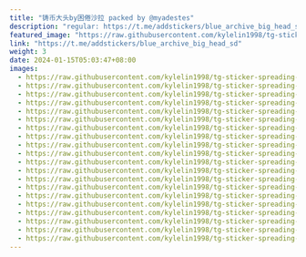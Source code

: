 ```yaml
---
title: "铸币大头by困倦沙拉 packed by @myadestes"
description: "regular: https://t.me/addstickers/blue_archive_big_head_sd"
featured_image: "https://raw.githubusercontent.com/kylelin1998/tg-sticker-spreading-worldwide-images/main/img/a6be553f-9901-4c1a-83b5-9f4c258a7c8d.jpg"
link: "https://t.me/addstickers/blue_archive_big_head_sd"
weight: 3
date: 2024-01-15T05:03:47+08:00
images:
  - https://raw.githubusercontent.com/kylelin1998/tg-sticker-spreading-worldwide-images/main/img/a6be553f-9901-4c1a-83b5-9f4c258a7c8d.jpg
  - https://raw.githubusercontent.com/kylelin1998/tg-sticker-spreading-worldwide-images/main/img/62a13222-d440-4516-b2cc-c966486e4be5.jpg
  - https://raw.githubusercontent.com/kylelin1998/tg-sticker-spreading-worldwide-images/main/img/47193bb6-9d6a-4311-a945-bd78e31043d6.jpg
  - https://raw.githubusercontent.com/kylelin1998/tg-sticker-spreading-worldwide-images/main/img/94380fbf-b3d4-468a-bda3-df4b0c103795.jpg
  - https://raw.githubusercontent.com/kylelin1998/tg-sticker-spreading-worldwide-images/main/img/546f5572-5524-4247-bfbc-a852cc5e2e99.jpg
  - https://raw.githubusercontent.com/kylelin1998/tg-sticker-spreading-worldwide-images/main/img/5b12f96f-c4e0-40ed-aadc-079cff69e865.jpg
  - https://raw.githubusercontent.com/kylelin1998/tg-sticker-spreading-worldwide-images/main/img/ff097666-5f85-48e3-961e-c284670dc4c3.jpg
  - https://raw.githubusercontent.com/kylelin1998/tg-sticker-spreading-worldwide-images/main/img/0d5fc265-1ffc-4b8e-891f-e046f2634dbe.jpg
  - https://raw.githubusercontent.com/kylelin1998/tg-sticker-spreading-worldwide-images/main/img/9c37af02-8457-4941-b424-03fc566f7d00.jpg
  - https://raw.githubusercontent.com/kylelin1998/tg-sticker-spreading-worldwide-images/main/img/7ca4e47a-0a9a-4275-8fc8-12b25fd593be.jpg
  - https://raw.githubusercontent.com/kylelin1998/tg-sticker-spreading-worldwide-images/main/img/e6cc7a90-2ffe-4740-8f50-7877f95919f6.jpg
  - https://raw.githubusercontent.com/kylelin1998/tg-sticker-spreading-worldwide-images/main/img/21c795f8-e5f3-4c49-bc20-81488288ba95.jpg
  - https://raw.githubusercontent.com/kylelin1998/tg-sticker-spreading-worldwide-images/main/img/7aac6dfa-ebad-4f31-9d21-df9b7b272b63.jpg
  - https://raw.githubusercontent.com/kylelin1998/tg-sticker-spreading-worldwide-images/main/img/3438de5e-c22b-4fc8-93c2-91058a1bd31a.jpg
  - https://raw.githubusercontent.com/kylelin1998/tg-sticker-spreading-worldwide-images/main/img/d8635bb7-cdc4-4b1f-87a0-c94bd5038f6c.jpg
  - https://raw.githubusercontent.com/kylelin1998/tg-sticker-spreading-worldwide-images/main/img/15038aeb-60c1-41d5-981b-6cb458c7aab6.jpg
  - https://raw.githubusercontent.com/kylelin1998/tg-sticker-spreading-worldwide-images/main/img/65475fa9-ffab-4dce-9311-f4cf9d4de4ee.jpg
  - https://raw.githubusercontent.com/kylelin1998/tg-sticker-spreading-worldwide-images/main/img/a209d5c6-c035-4754-96be-fc1bf26c393a.jpg
  - https://raw.githubusercontent.com/kylelin1998/tg-sticker-spreading-worldwide-images/main/img/a1d512cf-5a76-4a44-be37-8ed661a01dbb.jpg
  - https://raw.githubusercontent.com/kylelin1998/tg-sticker-spreading-worldwide-images/main/img/2fd10d0f-728d-4b41-8bc3-9f3bb5b2cb64.jpg
---
```

